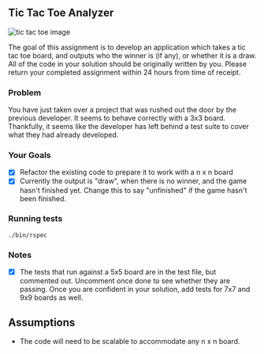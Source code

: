 ## Tic Tac Toe Analyzer

![tic tac toe image](./tictactoe.jpg)

The goal of this assignment is to develop an application which takes a tic tac toe board, and outputs who the winner is (if any), or whether it is a draw. All of the code in your solution should be originally written by you. Please return your completed assignment within 24 hours from time of receipt.

### Problem

You have just taken over a project that was rushed out the door by the previous developer. It seems to behave correctly with a 3x3 board. Thankfully, it seems like the developer has left behind a test suite to cover what they had already developed.

### Your Goals

- [x] Refactor the existing code to prepare it to work with a n x n board
- [x] Currently the output is "draw", when there is no winner, and the game hasn't finished yet. Change this to say "unfinished" if the game hasn't been finished.

### Running tests

    ./bin/rspec

### Notes

- [x] The tests that run against a 5x5 board are in the test file, but commented out. Uncomment once done to see whether they are passing. Once you are confident in your solution, add tests for 7x7 and 9x9 boards as well.

## Assumptions

- The code will need to be scalable to accommodate any n x n board.
